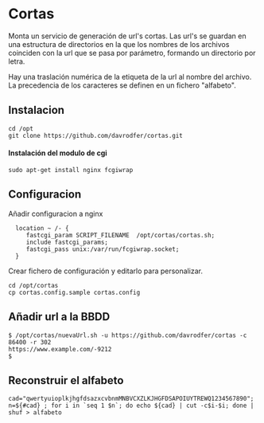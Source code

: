 # Cortas

Monta un servicio de generación de url's cortas. Las url's se guardan en una estructura de directorios en la que los nombres de los archivos coinciden con la url que se pasa por parámetro, formando un directorio por letra. 

Hay una traslación numérica de la etiqueta de la url al nombre del archivo. La precedencia de los caracteres se definen en un fichero "alfabeto".


## Instalacion

```
cd /opt
git clone https://github.com/davrodfer/cortas.git
```

#### Instalación del modulo de cgi

```
sudo apt-get install nginx fcgiwrap
```
## Configuracion

Añadir configuracion a nginx

```
  location ~ /- {
     fastcgi_param SCRIPT_FILENAME  /opt/cortas/cortas.sh;
     include fastcgi_params;
     fastcgi_pass unix:/var/run/fcgiwrap.socket;
  }
```

Crear fichero de configuración y editarlo para personalizar.

```
cd /opt/cortas
cp cortas.config.sample cortas.config
```

## Añadir url a la BBDD

```
$ /opt/cortas/nuevaUrl.sh -u https://github.com/davrodfer/cortas -c 86400 -r 302
https://www.example.com/-9212
$
```

## Reconstruir el alfabeto

```
cad="qwertyuioplkjhgfdsazxcvbnmMNBVCXZLKJHGFDSAPOIUYTREWQ1234567890"; n=${#cad} ; for i in `seq 1 $n`; do echo ${cad} | cut -c$i-$i; done | shuf > alfabeto
```
